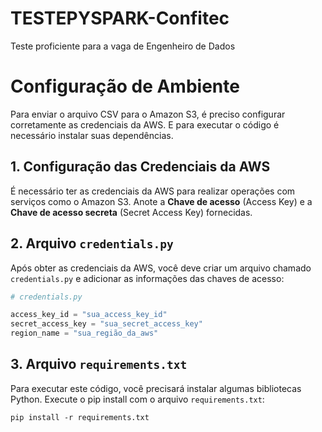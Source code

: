 # TESTEPYSPARK-Confitec
 Teste proficiente para a vaga de Engenheiro de Dados

# Configuração de Ambiente

Para enviar o arquivo CSV para o Amazon S3, é preciso configurar corretamente as credenciais da AWS. E para executar o código é necessário instalar suas dependências.

## 1. Configuração das Credenciais da AWS

É necessário ter as credenciais da AWS para realizar operações com serviços como o Amazon S3.
Anote a **Chave de acesso** (Access Key) e a **Chave de acesso secreta** (Secret Access Key) fornecidas.

## 2. Arquivo `credentials.py`

Após obter as credenciais da AWS, você deve criar um arquivo chamado `credentials.py` e adicionar as informações das chaves de acesso:

```python
# credentials.py

access_key_id = "sua_access_key_id"
secret_access_key = "sua_secret_access_key"
region_name = "sua_região_da_aws"
```
## 3. Arquivo `requirements.txt`

Para executar este código, você precisará instalar algumas bibliotecas Python. Execute o pip install com o arquivo `requirements.txt`:

```
pip install -r requirements.txt
```
